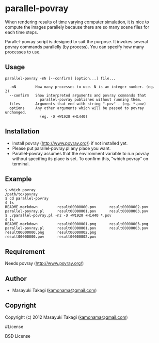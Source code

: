 # parallel-povray

When rendering results of time varying computer simulation, it is nice to compute the images parallely because there are so many scene files for each time steps.

Parallel-povray script is designed to suit the purpose. It invokes several povray commands parallelly (by process). You can specify how many processes to use.

## Usage

    parallel-povray -nN [--confirm] [option...] file...

      -nN         How many processes to use. N is an integer number. (eg. 2)
      --confirm   Show interpreted arguments and povray commands that
                    parallel-povray publishes without running them.
      files       Arguments that end with string ".pov" . (eg. *.pov)
      options     Any other arguments which will be passed to povray unchanged.
                    (eg. -D +W1920 +H1440)

## Installation

   * Install povray (http://www.povray.org/) if not installed yet.
   * Please put parallel-povray.pl any place you want.
   * Parallel-povray assumes that the environment variable to run povray without specifing its place is set. To confirm this, "which povray" on terminal.

## Example

    $ which povray
    /path/to/povray
    $ cd parallel-povray
    $ ls
    README.markdown         result00000000.pov      result00000002.pov
    parallel-povray.pl      result00000001.pov      result00000003.pov
    $ ./parallel-povray.pl -n2 -D +W1920 +H1440 *.pov
    $ ls
    README.markdown         result00000001.png      result00000003.png
    parallel-povray.pl      result00000001.pov      result00000003.pov
    result00000000.png      result00000002.png
    result00000000.pov      result00000002.pov

## Requirement

Needs povray (http://www.povray.org/)

## Author

* Masayuki Takagi (kamonama@gmail.com)

## Copyright

Copyright (c) 2012 Masayuki Takagi (kamonama@gmail.com)

#License

BSD License
